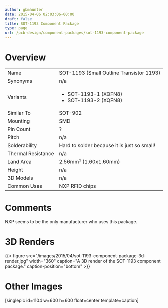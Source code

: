 ```yaml
---
author: gbmhunter
date: 2015-04-06 02:03:06+00:00
draft: false
title: SOT-1193 Component Package
type: page
url: /pcb-design/component-packages/sot-1193-component-package
---
```


# Overview


<table style="width: 600px;" >
<tbody >
<tr >

<td >Name
</td>

<td >SOT-1193 (Small Outline Transistor 1193)
</td>
</tr>
<tr >

<td >Synonyms
</td>

<td >n/a
</td>
</tr>
<tr >

<td >Variants
</td>

<td >



  * SOT-1193-1 (XQFN8)
  * SOT-1193-2 (XQFN8)


</td>
</tr>
<tr >

<td >Similar To
</td>

<td >SOT-902
</td>
</tr>
<tr >

<td >Mounting
</td>

<td >SMD
</td>
</tr>
<tr >

<td >Pin Count
</td>

<td >?
</td>
</tr>
<tr >

<td >Pitch
</td>

<td >n/a
</td>
</tr>
<tr >

<td >Solderability
</td>

<td >Hard to solder because it is just so small!
</td>
</tr>
<tr >

<td >Thermal Resistance
</td>

<td >n/a
</td>
</tr>
<tr >

<td >Land Area
</td>

<td >2.56mm² (1.60x1.60mm)
</td>
</tr>
<tr >

<td >Height
</td>

<td >n/a
</td>
</tr>
<tr >

<td >3D Models
</td>

<td >n/a
</td>
</tr>
<tr >

<td >Common Uses
</td>

<td >NXP RFID chips
</td>
</tr>
</tbody>
</table>


# Comments




NXP seems to be the only manufacturer who uses this package.




# 3D Renders


{{< figure src="/images/2015/04/sot-1193-component-package-3d-render.jpg" width="360" caption="A 3D render of the SOT-1193 component package." caption-position="bottom" >}}


# Other Images




[singlepic id=1104 w=600 h=600 float=center template=caption]
